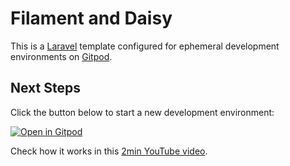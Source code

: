 # Filament and Daisy

This is a [Laravel](https://laravel.com) template configured for ephemeral development environments on [Gitpod](https://www.gitpod.io/).

## Next Steps

Click the button below to start a new development environment:

[![Open in Gitpod](https://gitpod.io/button/open-in-gitpod.svg)](https://gitpod.io/#https://github.com/ijpatricio/filament-and-daisy)

Check how it works in this [2min YouTube video](https://www.youtube.com/watch?v=IZLcKZzoqW8).
